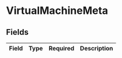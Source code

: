 # VirtualMachineMeta


## Fields

| Field       | Type        | Required    | Description |
| ----------- | ----------- | ----------- | ----------- |